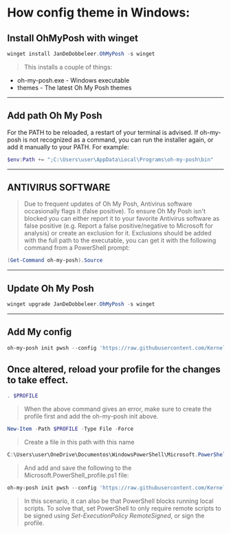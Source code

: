 
# How config theme in Windows:

## Install OhMyPosh with winget

```powershell
winget install JanDeDobbeleer.OhMyPosh -s winget
```

> This installs a couple of things:
- oh-my-posh.exe - Windows executable
- themes - The latest Oh My Posh themes

---

## Add path Oh My Posh

For the PATH to be reloaded, a restart of your terminal is advised. If oh-my-posh is not recognized as a command, you can run the installer again, or add it manually to your PATH. For example:

```powershell
$env:Path += ";C:\Users\user\AppData\Local\Programs\oh-my-posh\bin"
```

---

## ANTIVIRUS SOFTWARE

> Due to frequent updates of Oh My Posh, Antivirus software occasionally flags it (false positive). To ensure Oh My Posh isn't blocked you can either report it to your favorite Antivirus software as false positive (e.g. Report a false positive/negative to Microsoft for analysis) or create an exclusion for it. Exclusions should be added with the full path to the executable, you can get it with the following command from a PowerShell prompt:

```powershell
(Get-Command oh-my-posh).Source
```

---

## Update Oh My Posh

```powershell
winget upgrade JanDeDobbeleer.OhMyPosh -s winget
```

---

## Add My config

```powershell
oh-my-posh init pwsh --config 'https://raw.githubusercontent.com/KernelDiego/diegokernel-theme-omp/main/diegokernel.omp.json' | Invoke-Expression
```

## Once altered, reload your profile for the changes to take effect.

```powershell
. $PROFILE
```

> When the above command gives an error, make sure to create the profile first and add the oh-my-posh init above.

```powershell
New-Item -Path $PROFILE -Type File -Force
```

> Create a file in this path with this name

```powershell
C:\Users\user\OneDrive\Documentos\WindowsPowerShell\Microsoft.PowerShell_profile.ps1
```

> And add and save the following to the Microsoft.PowerShell_profile.ps1 file:

```powershell
oh-my-posh init pwsh --config 'https://raw.githubusercontent.com/KernelDiego/diegokernel-theme-omp/main/diegokernel.omp.json' | Invoke-Expression
```

> In this scenario, it can also be that PowerShell blocks running local scripts. To solve that, set PowerShell to only require remote scripts to be signed using *Set-ExecutionPolicy RemoteSigned*, or sign the profile.
